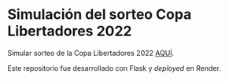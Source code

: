 # Simulación del sorteo Copa Libertadores 2022

Simular sorteo de la Copa Libertadores 2022 [AQUÍ](https://sorteo-libertadores-2022.onrender.com).

Este repositorio fue desarrollado con Flask y _deployed_ en Render.
